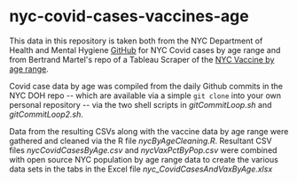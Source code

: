 # nyc-covid-cases-vaccines-age

This data in this repository is taken both from the NYC Department of Health and Mental Hygiene [GitHub](https://github.com/nychealth/coronavirus-data) for NYC Covid cases by age range and from Bertrand Martel's repo of a Tableau Scraper of the [NYC Vaccine by age range](https://github.com/bertrandmartel/covid19-nyc-vaccine-tracker).

Covid case data by age was compiled from the daily Github commits in the NYC DOH repo -- which are available via a simple `git clone` into your own personal repository -- via the two shell scripts in _gitCommitLoop.sh_ and _gitCommitLoop2.sh_. 

Data from the resulting CSVs along with the vaccine data by age range were gathered and cleaned via the R file _nycByAgeCleaning.R_. Resultant CSV files _nycCovidCasesByAge.csv_ and _nycVaxPctByPop.csv_ were combined with open source NYC population by age range data to create the various data sets in the tabs in the Excel file *nyc_CovidCasesAndVaxByAge.xlsx*
